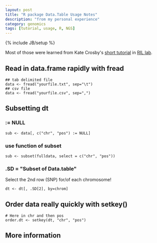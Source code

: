 ```yaml
---
layout: post
title: "R package Data.Table Usage Notes"
description: "from my personal experience"
category: genomics
tags: [tutorial, usage, R, NGS]
---
```

{% include JB/setup %}

Most of those were learned from Kate Crosby's [short tutorial](https://github.com/kate-crosby/datatable_slides) in [RIL lab](http://www.rilab.org/).

## Read in data.frame rapidly with **fread**

```
## tab delimited file
data <- fread("yourfile.txt", sep="\t")
## csv file
data <- fread("yourfile.csv", sep=",")
```

## Subsetting dt
### := NULL

```
sub <- data[, c("chr", "pos") := NULL]
```
### use function of **subset**
```
sub <- subset(fulldata, select = c("chr", "pos"))
```
### .SD = "Subset of Data.table"
Select the 2nd row (SNP) for/of each chromosome!
```
dt <- dt[, .SD[2], by=chrom]
```

## Order data really quickly with setkey()


```
# Here in chr and then pos
order.dt <- setkey(dt, "chr", "pos")
```

## More information

  
